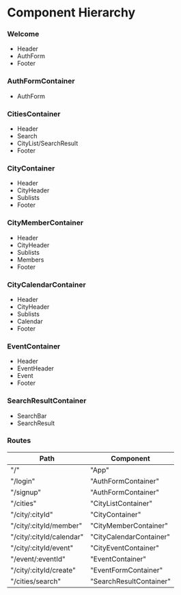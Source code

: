 # Component Hierarchy
### Welcome
- Header
- AuthForm
- Footer

### AuthFormContainer
- AuthForm

### CitiesContainer
- Header
- Search
- CityList/SearchResult
- Footer

### CityContainer
- Header
- CityHeader
- Sublists
- Footer

### CityMemberContainer
- Header
- CityHeader
- Sublists
- Members
- Footer

### CityCalendarContainer
- Header
- CityHeader
- Sublists
- Calendar
- Footer

### EventContainer
- Header
- EventHeader
- Event
- Footer

### SearchResultContainer
- SearchBar
- SearchResult

### Routes
| Path                             | Component              |
| ---------------------------------| -----------------------|
| "/"                              | "App"                  |
| "/login"                         | "AuthFormContainer"    |
| "/signup"                        | "AuthFormContainer"    |
| "/cities"                        | "CityListContainer"    |
| "/city/:cityId"                  | "CityContainer"        |
| "/city/:cityId/member"           | "CityMemberContainer"  |
| "/city/:cityId/calendar"         | "CityCalendarContainer"|
| "/city/:cityId/event"            | "CityEventContainer"   |
| "/event/:eventId"                | "EventContainer"       |
| "/city/:cityId/create"           | "EventFormContainer"   |
| "/cities/search"                 | "SearchResultContainer"|
